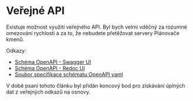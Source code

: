 # Veřejné API

Existuje možnost využití veřejného API. Byl bych velmi vděčný za rozumné omezování rychlosti a za to, že nebudete přetěžovat servery Plánovače kmenů.

Odkazy:

- [Schéma OpenAPI - Swagger UI](https://plemiona-planer.pl/api/public/schema/swagger-ui/)
- [Schéma OpenAPI - Redoc UI](https://plemiona-planer.pl/api/public/schema/redoc/)
- [Soubor specifikace schématu OpenAPI yaml](https://plemiona-planer.pl/api/public/schema)

V době psaní tohoto článku byl přidán koncový bod pro získávání úplných dat z veřejných odkazů na osnovy.

<br>
